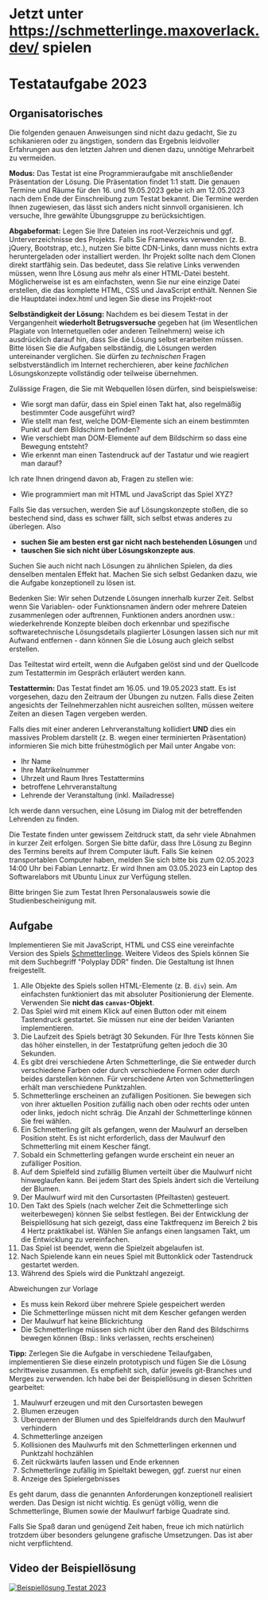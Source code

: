 # Jetzt unter https://schmetterlinge.maxoverlack.dev/ spielen

# Testataufgabe 2023

## Organisatorisches

Die folgenden genauen Anweisungen sind nicht dazu gedacht, Sie zu schikanieren oder zu ängstigen, sondern das Ergebnis leidvoller Erfahrungen aus den letzten Jahren und dienen dazu, unnötige Mehrarbeit zu vermeiden.

**Modus:** Das Testat ist eine Programmieraufgabe mit anschließender Präsentation der Lösung. Die Präsentation findet 1:1 statt. Die genauen Termine und Räume für den 16. und 19.05.2023 gebe ich am 12.05.2023 nach dem Ende der Einschreibung zum Testat bekannt. Die Termine werden Ihnen zugewiesen, das lässt sich anders nicht sinnvoll organisieren. Ich versuche, Ihre gewählte Übungsgruppe zu berücksichtigen.

**Abgabeformat:** Legen Sie Ihre Dateien ins root-Verzeichnis und ggf. Unterverzeichnisse des Projekts. Falls Sie Frameworks verwenden (z. B. jQuery, Bootstrap, etc.), nutzen Sie bitte CDN-Links, dann muss nichts extra heruntergeladen oder installiert werden. Ihr Projekt sollte nach dem Clonen direkt startfähig sein. Das bedeutet, dass Sie relative Links verwenden müssen, wenn Ihre Lösung aus mehr als einer HTML-Datei besteht. Möglicherweise ist es am einfachsten, wenn Sie nur eine einzige Datei erstellen, die das komplette HTML, CSS und JavaScript enthält. Nennen Sie die Hauptdatei index.html und legen Sie diese ins Projekt-root

**Selbständigkeit der Lösung:** Nachdem es bei diesem Testat in der Vergangenheit **wiederholt Betrugsversuche** gegeben hat (im Wesentlichen Plagiate von Internetquellen oder anderen Teilnehmern) weise ich ausdrücklich darauf hin, dass Sie die Lösung selbst erarbeiten müssen. Bitte lösen Sie die Aufgaben selbständig, die Lösungen werden untereinander verglichen. Sie dürfen zu _technischen_ Fragen selbstverständlich im Internet recherchieren, aber keine _fachlichen_ Lösungskonzepte vollständig oder teilweise übernehmen.

Zulässige Fragen, die Sie mit Webquellen lösen dürfen, sind beispielsweise:

- Wie sorgt man dafür, dass ein Spiel einen Takt hat, also regelmäßig bestimmter Code ausgeführt wird?
- Wie stellt man fest, welche DOM-Elemente sich an einem bestimmten Punkt auf dem Bildschirm befinden?
- Wie verschiebt man DOM-Elemente auf dem Bildschirm so dass eine Bewegung entsteht?
- Wie erkennt man einen Tastendruck auf der Tastatur und wie reagiert man darauf?

Ich rate Ihnen dringend davon ab, Fragen zu stellen wie:

- Wie programmiert man mit HTML und JavaScript das Spiel XYZ?

Falls Sie das versuchen, werden Sie auf Lösungskonzepte stoßen, die so bestechend sind, dass es schwer fällt, sich selbst etwas anderes zu überlegen. Also

- **suchen Sie am besten erst gar nicht nach bestehenden Lösungen** und
- **tauschen Sie sich nicht über Lösungskonzepte aus**.

Suchen Sie auch nicht nach Lösungen zu ähnlichen Spielen, da dies denselben mentalen Effekt hat. Machen Sie sich selbst Gedanken dazu, wie die Aufgabe konzeptionell zu lösen ist.

Bedenken Sie: Wir sehen Dutzende Lösungen innerhalb kurzer Zeit. Selbst wenn Sie Variablen- oder Funktionsnamen ändern oder mehrere Dateien zusammenlegen oder auftrennen, Funktionen anders anordnen usw.: wiederkehrende Konzepte bleiben doch erkennbar und spezifische softwaretechnische Lösungsdetails plagiierter Lösungen lassen sich nur mit Aufwand entfernen - dann können Sie die Lösung auch gleich selbst erstellen.

Das Teiltestat wird erteilt, wenn die Aufgaben gelöst sind und der Quellcode zum Testattermin im Gespräch erläutert werden kann.

**Testattermin:** Das Testat findet am 16.05. und 19.05.2023 statt. Es ist vorgesehen, dazu den Zeitraum der Übungen zu nutzen. Falls diese Zeiten angesichts der Teilnehmerzahlen nicht ausreichen sollten, müssen weitere Zeiten an diesen Tagen vergeben werden.

Falls dies mit einer anderen Lehrveranstaltung kollidiert **UND** dies ein massives Problem darstellt (z. B. wegen einer terminierten Präsentation) informieren Sie mich bitte frühestmöglich per Mail unter Angabe von:

- Ihr Name
- Ihre Matrikelnummer
- Uhrzeit und Raum Ihres Testattermins
- betroffene Lehrveranstaltung
- Lehrende der Veranstaltung (inkl. Mailadresse)

Ich werde dann versuchen, eine Lösung im Dialog mit der betreffenden Lehrenden zu finden.

Die Testate finden unter gewissem Zeitdruck statt, da sehr viele Abnahmen in kurzer Zeit erfolgen. Sorgen Sie bitte dafür, dass Ihre Lösung zu Beginn des Termins bereits auf Ihrem Computer läuft. Falls Sie keinen transportablen Computer haben, melden Sie sich bitte bis zum 02.05.2023 14:00 Uhr bei Fabian Lennartz. Er wird Ihnen am 03.05.2023 ein Laptop des Softwarelabors mit Ubuntu Linux zur Verfügung stellen.

Bitte bringen Sie zum Testat Ihren Personalausweis sowie die Studienbescheinigung mit.

## Aufgabe

Implementieren Sie mit JavaScript, HTML und CSS eine vereinfachte Version des Spiels [Schmetterlinge](https://www.youtube.com/watch?v=9sZYq_ZRuZo&t=619). Weitere Videos des Spiels können Sie mit dem Suchbegriff "Polyplay DDR" finden. Die Gestaltung ist Ihnen freigestellt.

1. Alle Objekte des Spiels sollen HTML-Elemente (z. B. `div`) sein. Am einfachsten funktioniert das mit absoluter Positionierung der Elemente. Verwenden Sie **nicht das `canvas`-Objekt**.
1. Das Spiel wird mit einem Klick auf einen Button oder mit einem Tastendruck gestartet. Sie müssen nur eine der beiden Varianten implementieren.
1. Die Laufzeit des Spiels beträgt 30 Sekunden. Für Ihre Tests können Sie das höher einstellen, in der Testatprüfung gelten jedoch die 30 Sekunden.
1. Es gibt drei verschiedene Arten Schmetterlinge, die Sie entweder durch verschiedene Farben oder durch verschiedene Formen oder durch beides darstellen können. Für verschiedene Arten von Schmetterlingen erhält man verschiedene Punktzahlen.
1. Schmetterlinge erscheinen an zufälligen Positionen. Sie bewegen sich von ihrer aktuellen Position zufällig nach oben oder rechts oder unten oder links, jedoch nicht schräg. Die Anzahl der Schmetterlinge können Sie frei wählen.
1. Ein Schmetterling gilt als gefangen, wenn der Maulwurf an derselben Position steht. Es ist nicht erforderlich, dass der Maulwurf den Schmetterling mit einem Kescher fängt.
1. Sobald ein Schmetterling gefangen wurde erscheint ein neuer an zufälliger Position.
1. Auf dem Spielfeld sind zufällig Blumen verteilt über die Maulwurf nicht hinweglaufen kann. Bei jedem Start des Spiels ändert sich die Verteilung der Blumen.
1. Der Maulwurf wird mit den Cursortasten (Pfeiltasten) gesteuert.
1. Den Takt des Spiels (nach welcher Zeit die Schmetterlinge sich weiterbewegen) können Sie selbst festlegen. Bei der Entwicklung der Beispiellösung hat sich gezeigt, dass eine Taktfrequenz im Bereich 2 bis 4 Hertz praktikabel ist. Wählen Sie anfangs einen langsamen Takt, um die Entwicklung zu vereinfachen.
1. Das Spiel ist beendet, wenn die Spielzeit abgelaufen ist.
1. Nach Spielende kann ein neues Spiel mit Buttonklick oder Tastendruck gestartet werden.
1. Während des Spiels wird die Punktzahl angezeigt.

Abweichungen zur Vorlage

- Es muss kein Rekord über mehrere Spiele gespeichert werden
- Die Schmetterlinge müssen nicht mit dem Kescher gefangen werden
- Der Maulwurf hat keine Blickrichtung
- Die Schmetterlinge müssen sich nicht über den Rand des Bildschirms bewegen können (Bsp.: links verlassen, rechts erscheinen)

**Tipp:** Zerlegen Sie die Aufgabe in verschiedene Teilaufgaben, implementieren Sie diese einzeln prototypisch und fügen Sie die Lösung schrittweise zusammen. Es empfiehlt sich, dafür jeweils git-Branches und Merges zu verwenden. Ich habe bei der Beispiellösung in diesen Schritten gearbeitet:

1. Maulwurf erzeugen und mit den Cursortasten bewegen
1. Blumen erzeugen
1. Überqueren der Blumen und des Spielfeldrands durch den Maulwurf verhindern
1. Schmetterlinge anzeigen
1. Kollisionen des Maulwurfs mit den Schmetterlingen erkennen und Punktzahl hochzählen
1. Zeit rückwärts laufen lassen und Ende erkennen
1. Schmetterlinge zufällig im Spieltakt bewegen, ggf. zuerst nur einen
1. Anzeige des Spielergebnisses

Es geht darum, dass die genannten Anforderungen konzeptionell realisiert werden. Das Design ist nicht wichtig. Es genügt völlig, wenn die Schmetterlinge, Blumen sowie der Maulwurf farbige Quadrate sind.

Falls Sie Spaß daran und genügend Zeit haben, freue ich mich natürlich trotzdem über besonders gelungene grafische Umsetzungen. Das ist aber nicht verpflichtend.

## Video der Beispiellösung

[![Beispiellösung Testat 2023](https://i.ytimg.com/vi/t5vGS7kBDAk/hqdefault.jpg?sqp=-oaymwExCNACELwBSFryq4qpAyMIARUAAIhCGAHwAQH4AcwEgALgA4oCDAgAEAEYRCBfKGUwDw==)](https://youtu.be/t5vGS7kBDAk "Beispiellösung Testat 2023")
